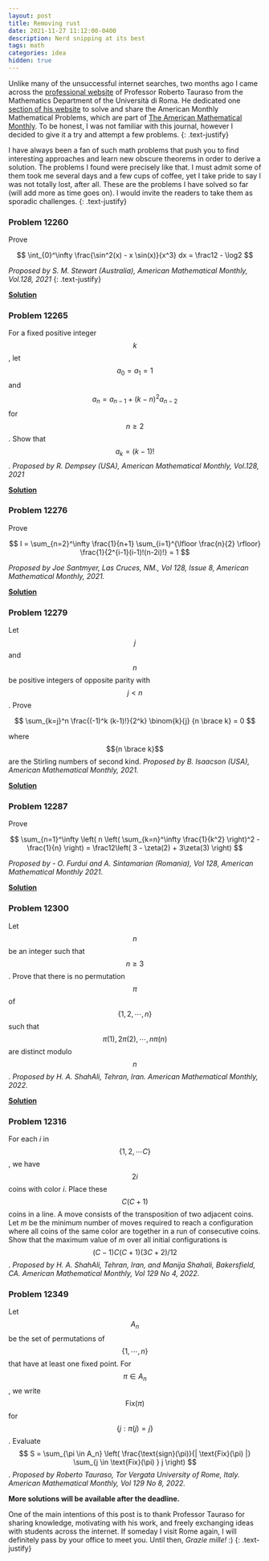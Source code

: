 ```yaml
---
layout: post
title: Removing rust
date: 2021-11-27 11:12:00-0400
description: Nerd snipping at its best
tags: math 
categories: idea
hidden: true
---
```


Unlike many of the unsuccessful internet searches, two months ago I came across the [professional website](https://www.mat.uniroma2.it/~tauraso/) of Professor Roberto Tauraso from the Mathematics Department of the Università di Roma. He dedicated one [section of his website](https://www.mat.uniroma2.it/~tauraso/AMM/amm.html) to solve and share the American Monthly Mathematical Problems, which are part of [The American Mathematical Monthly](https://www.maa.org/press/periodicals/american-mathematical-monthly). To be honest, I was not familiar with this journal, however I decided to give it a try and attempt a few problems.
{: .text-justify}

I have always been a fan of such math problems that push you to find interesting approaches and learn new obscure theorems in order to derive a solution. The problems I found were precisely like that. I must admit some of them took me several days and a few cups of coffee, yet I take pride to say I was not totally lost, after all. These are the problems I have solved so far (will add more as time goes on). I would invite the readers to take them as sporadic challenges. 
{: .text-justify}



### Problem 12260
Prove

$$ \int_{0}^\infty \frac{\sin^2(x) - x \sin(x)}{x^3} dx = \frac12 - \log2 $$

*Proposed by S. M. Stewart (Australia), American Mathematical Monthly, Vol.128, 2021*
{: .text-justify}

[**Solution**](https://drive.google.com/file/d/1b7NhVFVbdj0yK0ONUsFoxXpXdJ8G93rZ/view?usp=sharing)


### Problem 12265
For a fixed positive integer $$k$$, let $$a_0 = a_1 = 1$$ and $$a_n = a_{n-1} + (k-n)^2 a_{n-2}$$ for $$n \geq 2$$. Show that $$a_k = (k-1)!$$. 
*Proposed by R. Dempsey (USA), American Mathematical Monthly, Vol.128, 2021*

[**Solution**](https://drive.google.com/file/d/10Wl1jdBTs7c7hAZ4e9qfWXGbrJjYHS3S/view?usp=sharing)

### Problem 12276
Prove 

$$ I = \sum_{n=2}^\infty \frac{1}{n+1} \sum_{i=1}^{\lfloor \frac{n}{2} \rfloor} \frac{1}{2^{i-1}(i-1)!(n-2i)!} = 1 $$

*Proposed by Joe Santmyer, Las Cruces, NM., Vol 128, Issue 8, American Mathematical Monthly, 2021.*

[**Solution**](https://drive.google.com/file/d/1Q-Yydcuivq3Z6a18pD9RpcdQ_oHC08cR/view?usp=sharing)


### Problem 12279
Let $$j$$ and $$n$$ be positive integers of opposite parity with $$j<n$$. Prove 

$$ \sum_{k=j}^n \frac{(-1)^k (k-1)!}{2^k} \binom{k}{j} {n \brace k} = 0 $$

 where $${n \brace k}$$ are the Stirling numbers of second kind. *Proposed by  B. Isaacson (USA), American Mathematical Monthly, 2021.*

 [**Solution**](https://drive.google.com/file/d/14Hy1BQECb5hz5Zq8dnRwX-4qPJ_74iSA/view?usp=sharing) 

### Problem 12287
Prove 

$$ \sum_{n=1}^\infty \left( n \left( \sum_{k=n}^\infty \frac{1}{k^2} \right)^2  - \frac{1}{n} \right) = \frac12\left( 3 - \zeta(2) + 3\zeta(3) \right) $$

*Proposed by - O. Furdui and A. Sintamarian (Romania), Vol 128, American Mathematical Monthly 2021*.

[**Solution**](https://drive.google.com/file/d/1BKifaMXGGZkPF105gCxIgoxnWi1duL1e/view?usp=sharing)

### Problem 12300
Let $$n$$ be an integer such that $$n \geq 3$$. Prove that there is no permutation $$\pi$$ of $$\{ 1, 2, \cdots, n \}$$ such that $$\pi(1), 2\pi(2), \cdots, n\pi(n)$$ are distinct modulo $$n$$. *Proposed by H. A. ShahAli, Tehran, Iran. American Mathematical Monthly, 2022.*

[**Solution**](https://drive.google.com/file/d/1emEC0DJYUp-IKNVsAZc7UI3yLYSYeXIy/view?usp=sharing)

### Problem 12316
 For each $i$ in $$\{1, 2, \cdots C\}$$ , we have $$2i$$ coins with color $i$. Place these $$C(C+1)$$ coins in a line. A move consists of the transposition of two adjacent coins. Let $m$ be the minimum number of moves required to reach a configuration where all coins of the same color are together in a run of consecutive coins. Show that the maximum value of $m$ over all initial configurations is $$(C-1)C(C+1)(3C+2)/12$$. *Proposed by H. A. ShahAli, Tehran, Iran, and Manija Shahali, Bakersfield, CA. American Mathematical Monthly, Vol 129 No 4, 2022.*


### Problem 12349

Let $$A_n$$ be the set of permutations of $$\{ 1, \cdots, n \}$$ that have at least one fixed point. For $$\pi \in A_n$$, we write $$\text{Fix}(\pi)$$ for $$\{ j : \pi(j) = j\}$$. Evaluate
$$ S = \sum_{\pi \in A_n} \left( \frac{\text{sign}(\pi)}{| \text{Fix}(\pi) |} \sum_{j \in \text{Fix}(\pi) } j \right) $$. *Proposed by Roberto Tauraso, Tor Vergata University of Rome, Italy. American Mathematical Monthly, Vol 129 No 8, 2022.*


**More solutions will be available after the deadline.**

One of the main intentions of this post is to thank Professor Tauraso for sharing knowledge, motivating with his work, and freely exchanging ideas with students across the internet. If someday I visit Rome again, I will definitely pass by your office to meet you. Until then, *Grazie mille!*  :)
{: .text-justify}


